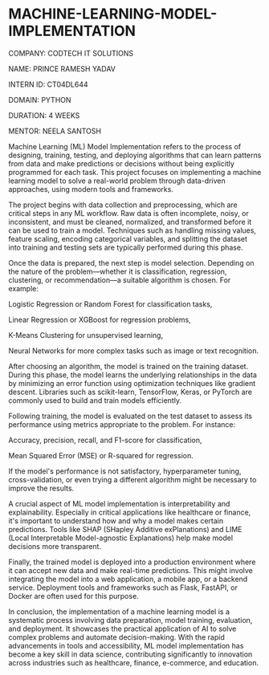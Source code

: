 # MACHINE-LEARNING-MODEL-IMPLEMENTATION

COMPANY: CODTECH IT SOLUTIONS

NAME: PRINCE RAMESH YADAV

INTERN ID: CT04DL644

DOMAIN: PYTHON

DURATION: 4 WEEKS

MENTOR: NEELA SANTOSH

Machine Learning (ML) Model Implementation refers to the process of designing, training, testing, and deploying algorithms that can learn patterns from data and make predictions or decisions without being explicitly programmed for each task. This project focuses on implementing a machine learning model to solve a real-world problem through data-driven approaches, using modern tools and frameworks.

The project begins with data collection and preprocessing, which are critical steps in any ML workflow. Raw data is often incomplete, noisy, or inconsistent, and must be cleaned, normalized, and transformed before it can be used to train a model. Techniques such as handling missing values, feature scaling, encoding categorical variables, and splitting the dataset into training and testing sets are typically performed during this phase.

Once the data is prepared, the next step is model selection. Depending on the nature of the problem—whether it is classification, regression, clustering, or recommendation—a suitable algorithm is chosen. For example:

Logistic Regression or Random Forest for classification tasks,

Linear Regression or XGBoost for regression problems,

K-Means Clustering for unsupervised learning,

Neural Networks for more complex tasks such as image or text recognition.

After choosing an algorithm, the model is trained on the training dataset. During this phase, the model learns the underlying relationships in the data by minimizing an error function using optimization techniques like gradient descent. Libraries such as scikit-learn, TensorFlow, Keras, or PyTorch are commonly used to build and train models efficiently.

Following training, the model is evaluated on the test dataset to assess its performance using metrics appropriate to the problem. For instance:

Accuracy, precision, recall, and F1-score for classification,

Mean Squared Error (MSE) or R-squared for regression.

If the model's performance is not satisfactory, hyperparameter tuning, cross-validation, or even trying a different algorithm might be necessary to improve the results.

A crucial aspect of ML model implementation is interpretability and explainability. Especially in critical applications like healthcare or finance, it's important to understand how and why a model makes certain predictions. Tools like SHAP (SHapley Additive exPlanations) and LIME (Local Interpretable Model-agnostic Explanations) help make model decisions more transparent.

Finally, the trained model is deployed into a production environment where it can accept new data and make real-time predictions. This might involve integrating the model into a web application, a mobile app, or a backend service. Deployment tools and frameworks such as Flask, FastAPI, or Docker are often used for this purpose.

In conclusion, the implementation of a machine learning model is a systematic process involving data preparation, model training, evaluation, and deployment. It showcases the practical application of AI to solve complex problems and automate decision-making. With the rapid advancements in tools and accessibility, ML model implementation has become a key skill in data science, contributing significantly to innovation across industries such as healthcare, finance, e-commerce, and education.
